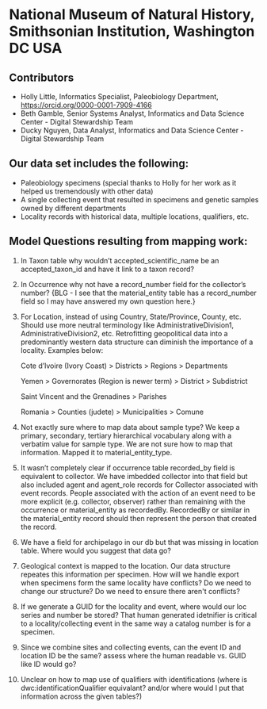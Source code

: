 # National Museum of Natural History, Smithsonian Institution, Washington DC USA

## Contributors
   - Holly Little, Informatics Specialist, Paleobiology Department, https://orcid.org/0000-0001-7909-4166
   - Beth Gamble, Senior Systems Analyst, Informatics and Data Science Center - Digital Stewardship Team
   - Ducky Nguyen, Data Analyst, Informatics and Data Science Center - Digital Stewardship Team
  
## Our data set includes the following:
   -	Paleobiology specimens (special thanks to Holly for her work as it helped us tremendously with other data)
   -	A single collecting event that resulted in specimens and genetic samples owned by different departments
   -	Locality records with historical data, multiple locations, qualifiers, etc.

## Model Questions resulting from mapping work: 

1. In Taxon table why wouldn’t accepted_scientific_name be an accepted_taxon_id and have it link to a taxon record? 

2. In Occurrence why not have a record_number field for the collector’s number? {BLG - I see that the material_entity table has a record_number field so I may have answered my own question here.}

3.  For Location, instead of using Country, State/Province, County, etc. Should use more neutral terminology like AdministrativeDivision1, AdministrativeDivision2, etc. Retrofitting geopolitical data into a predominantly western data structure can diminish the importance of a locality. Examples below: 

 
    Cote d’Ivoire (Ivory Coast) > Districts > Regions > Departments  

    Yemen > Governorates (Region is newer term) > District > Subdistrict 

    Saint Vincent and the Grenadines > Parishes  

    Romania > Counties (judete) > Municipalities > Comune   


4. Not exactly sure where to map data about sample type? We keep a primary, secondary, tertiary hierarchical vocabulary along with a verbatim value for sample type.  We are not sure how to map that information.  Mapped it to material_entity_type. 

5.  It wasn’t completely clear if occurrence table recorded_by field is equivalent to collector.  We have imbedded collector into that field but also included agent and agent_role records for Collector associated with event records. People associated with the action of an event need to be more explicit (e.g. collector, observer) rather than remaining with the occurrence or material_entity as recordedBy. RecordedBy or similar in the material_entity record should then represent the person that created the record. 

6.  We have a field for archipelago in our db but that was missing in location table.  Where would you suggest that data go?

7.  Geological context is mapped to the location. Our data structure repeates this information per specimen. How will we handle export when specimens form the same locality have conflicts? Do we need to change our structure? Do we need to ensure there aren't conflicts?

8.  If we generate a GUID for the locality and event, where would our loc series and number be stored? That human generated idetnifier is critical to a locality/collecting event in the same way a catalog number is for a specimen.

9.  Since we combine sites and collecting events, can the event ID and location ID be the same? assess where the human readable vs. GUID like ID would go?

10.  Unclear on how to map use of qualifiers with identifications (where is dwc:identificationQualifier equivalant? and/or where would I put that information across the given tables?)
    
